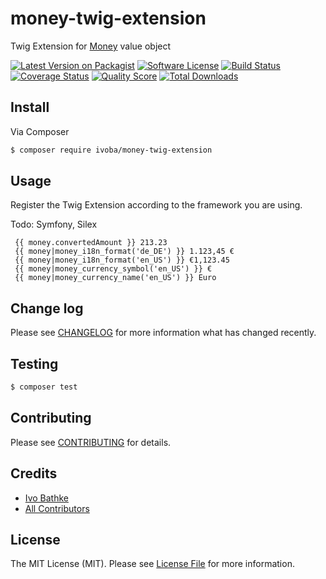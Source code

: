 # money-twig-extension

Twig Extension for [Money](https://github.com/sebastianbergmann/money) value object

[![Latest Version on Packagist][ico-version]][link-packagist]
[![Software License][ico-license]](LICENSE.md)
[![Build Status][ico-travis]][link-travis]
[![Coverage Status][ico-scrutinizer]][link-scrutinizer]
[![Quality Score][ico-code-quality]][link-code-quality]
[![Total Downloads][ico-downloads]][link-downloads]

## Install

Via Composer

``` bash
$ composer require ivoba/money-twig-extension
```

## Usage
Register the Twig Extension according to the framework you are using.

Todo: Symfony, Silex

```
 {{ money.convertedAmount }} 213.23
 {{ money|money_i18n_format('de_DE') }} 1.123,45 €
 {{ money|money_i18n_format('en_US') }} €1,123.45
 {{ money|money_currency_symbol('en_US') }} €
 {{ money|money_currency_name('en_US') }} Euro
```

## Change log

Please see [CHANGELOG](CHANGELOG.md) for more information what has changed recently.

## Testing

``` bash
$ composer test
```

## Contributing

Please see [CONTRIBUTING](CONTRIBUTING.md) for details.

## Credits

- [Ivo Bathke][link-author]
- [All Contributors][link-contributors]

## License

The MIT License (MIT). Please see [License File](LICENSE.md) for more information.

[ico-version]: https://img.shields.io/packagist/v/ivoba/money-twig-extension.svg?style=flat-square
[ico-license]: https://img.shields.io/badge/license-MIT-brightgreen.svg?style=flat-square
[ico-travis]: https://img.shields.io/travis/ivoba/money-twig-extension/master.svg?style=flat-square
[ico-scrutinizer]: https://img.shields.io/scrutinizer/coverage/g/ivoba/money-twig-extension.svg?style=flat-square
[ico-code-quality]: https://img.shields.io/scrutinizer/g/ivoba/money-twig-extension.svg?style=flat-square
[ico-downloads]: https://img.shields.io/packagist/dt/ivoba/money-twig-extension.svg?style=flat-square

[link-packagist]: https://packagist.org/packages/ivoba/money-twig-extension
[link-travis]: https://travis-ci.org/ivoba/money-twig-extension
[link-scrutinizer]: https://scrutinizer-ci.com/g/ivoba/money-twig-extension/code-structure
[link-code-quality]: https://scrutinizer-ci.com/g/ivoba/money-twig-extension
[link-downloads]: https://packagist.org/packages/ivoba/money-twig-extension
[link-author]: https://github.com/ivoba
[link-contributors]: ../../contributors
